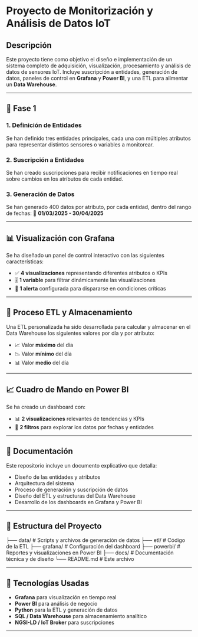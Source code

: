 # Proyecto de Monitorización y Análisis de Datos IoT

## Descripción

Este proyecto tiene como objetivo el diseño e implementación de un sistema completo de adquisición, visualización, procesamiento y análisis de datos de sensores IoT. Incluye suscripción a entidades, generación de datos, paneles de control en **Grafana** y **Power BI**, y una ETL para alimentar un **Data Warehouse**.

---

## 🧩 Fase 1

### 1. Definición de Entidades

Se han definido tres entidades principales, cada una con múltiples atributos para representar distintos sensores o variables a monitorear.

### 2. Suscripción a Entidades

Se han creado suscripciones para recibir notificaciones en tiempo real sobre cambios en los atributos de cada entidad.

### 3. Generación de Datos

Se han generado 400 datos por atributo, por cada entidad, dentro del rango de fechas:
📅 **01/03/2025 - 30/04/2025**

---

## 📊 Visualización con Grafana

Se ha diseñado un panel de control interactivo con las siguientes características:

- ✅ **4 visualizaciones** representando diferentes atributos o KPIs
- 🎚️ **1 variable** para filtrar dinámicamente las visualizaciones
- 🚨 **1 alerta** configurada para dispararse en condiciones críticas

---

## 🔁 Proceso ETL y Almacenamiento

Una ETL personalizada ha sido desarrollada para calcular y almacenar en el Data Warehouse los siguientes valores por día y por atributo:

- 📈 Valor **máximo** del día  
- 📉 Valor **mínimo** del día  
- 📊 Valor **medio** del día  

---

## 📈 Cuadro de Mando en Power BI

Se ha creado un dashboard con:

- 📊 **2 visualizaciones** relevantes de tendencias y KPIs
- 🧮 **2 filtros** para explorar los datos por fechas y entidades

---

## 📄 Documentación

Este repositorio incluye un documento explicativo que detalla:

- Diseño de las entidades y atributos
- Arquitectura del sistema
- Proceso de generación y suscripción de datos
- Diseño del ETL y estructuras del Data Warehouse
- Desarrollo de los dashboards en Grafana y Power BI

---

## 📁 Estructura del Proyecto
├── data/ # Scripts y archivos de generación de datos
├── etl/ # Código de la ETL
├── grafana/ # Configuración del dashboard
├── powerbi/ # Reportes y visualizaciones en Power BI
├── docs/ # Documentación técnica y de diseño
└── README.md # Este archivo


---

## 🚀 Tecnologías Usadas

- **Grafana** para visualización en tiempo real
- **Power BI** para análisis de negocio
- **Python** para la ETL y generación de datos
- **SQL / Data Warehouse** para almacenamiento analítico
- **NGSI-LD / IoT Broker** para suscripciones

---
